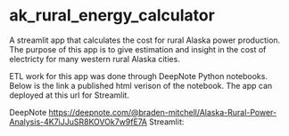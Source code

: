 # ak_rural_energy_calculator
A streamlit app that calculates the cost for rural Alaska power production. The purpose of this app is to give estimation and insight in the cost of electricty 
for many western rural Alaska cities. 

ETL work for this app was done through DeepNote Python notebooks. Below is the link a published html verison of the notebook. 
The app can deployed at this url for Streamlit.

DeepNote https://deepnote.com/@braden-mitchell/Alaska-Rural-Power-Analysis-4K7iJJuSR8KOVOk7w9fE7A
Streamlit: 
